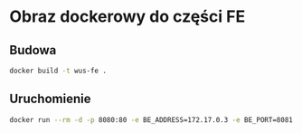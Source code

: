 # Obraz dockerowy do części FE

## Budowa

```sh
docker build -t wus-fe .
```

## Uruchomienie

```sh
docker run --rm -d -p 8080:80 -e BE_ADDRESS=172.17.0.3 -e BE_PORT=8081 wus-fe
```

